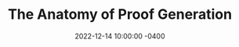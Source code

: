 ---
layout: post
title:  "The Anatomy of Proof Generation"
date:   2022-12-14 10:00:00 -0400
external_url: https://scroll.io/blog/proofGeneration
external_site: Scroll
external_site_logo_path: /images/misc/scroll.svg
---